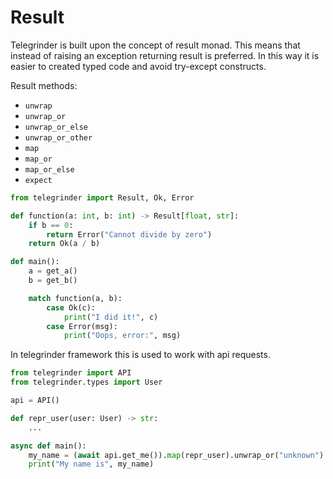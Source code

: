 # Result

Telegrinder is built upon the concept of result monad. This means that instead of raising an exception returning result is preferred. In this way it is easier to created typed code and avoid try-except constructs.

Result methods:
* `unwrap`
* `unwrap_or`
* `unwrap_or_else`
* `unwrap_or_other`
* `map`
* `map_or`
* `map_or_else`
* `expect`


```python
from telegrinder import Result, Ok, Error

def function(a: int, b: int) -> Result[float, str]:
    if b == 0:
        return Error("Cannot divide by zero")
    return Ok(a / b)

def main():
    a = get_a()
    b = get_b()

    match function(a, b):
        case Ok(c):
            print("I did it!", c)
        case Error(msg):
            print("Oops, error:", msg)
```

In telegrinder framework this is used to work with api requests.

```python
from telegrinder import API
from telegrinder.types import User

api = API()

def repr_user(user: User) -> str:
    ...

async def main():
    my_name = (await api.get_me()).map(repr_user).unwrap_or("unknown")
    print("My name is", my_name)
```
